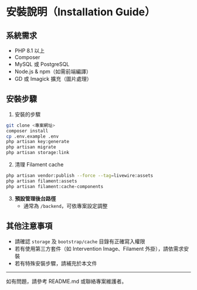# 安裝說明（Installation Guide）

## 系統需求
- PHP 8.1 以上
- Composer
- MySQL 或 PostgreSQL
- Node.js & npm（如需前端編譯）
- GD 或 Imagick 擴充（圖片處理）

## 安裝步驟

1. 安裝的步驟
```bash
git clone <專案網址>
composer install
cp .env.example .env
php artisan key:generate
php artisan migrate
php artisan storage:link
```

2. 清理 Filament cache
``` bash
php artisan vendor:publish --force --tag=livewire:assets
php artisan filament:assets
php artisan filament:cache-components
```

3. **預設管理後台路徑**
    - 通常為 `/backend`，可依專案設定調整

## 其他注意事項
- 請確認 `storage` 及 `bootstrap/cache` 目錄有正確寫入權限
- 若有使用第三方套件（如 Intervention Image、Filament 外掛），請依需求安裝
- 若有特殊安裝步驟，請補充於本文件

---

如有問題，請參考 README.md 或聯絡專案維護者。 
